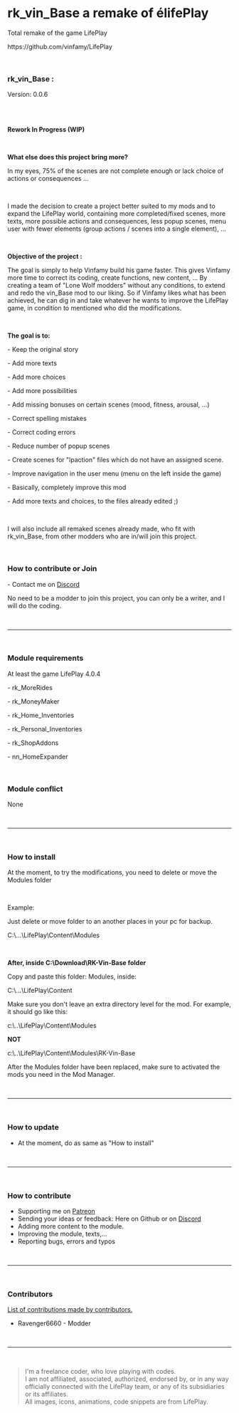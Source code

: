 <h1>rk_vin_Base a remake of élifePlay</h1>
<p>Total remake of the game LifePlay</p>
<p>https://github.com/vinfamy/LifePlay</p>
<br>
<h3>rk_vin_Base :</h3>
<p>Version: 0.0.6</p>
<br>
<br>
<p><strong>Rework In Progress (WIP)</strong></p>
<br>
<p><strong>What else does this project bring more?</strong></p>
<p>In my eyes, 75% of the scenes are not complete enough or lack choice of actions or consequences ...</p>
<br>
<p>I made the decision to create a project better suited to my mods and to expand the LifePlay world, containing more completed/fixed scenes, more texts, more possible actions and consequences, less popup scenes, menu user with fewer elements (group actions / scenes into a single element), ...</p>
<br>
<p><strong>Objective of the project :</strong></p>
<p>The goal is simply to help Vinfamy build his game faster. This gives Vinfamy more time to correct its coding, create functions, new content, ... By creating a team of "Lone Wolf modders" without any conditions, to extend and redo the vin_Base mod to our liking. So if Vinfamy likes what has been achieved, he can dig in and take whatever he wants to improve the LifePlay game, in condition to mentioned who did the modifications.</p>
<br>
<p><strong>The goal is to:</strong></p>
<p>- Keep the original story</p>
<p>- Add more texts</p>
<p>- Add more choices</p>
<p>- Add more possibilities</p>
<p>- Add missing bonuses on certain scenes (mood, fitness, arousal, ...)</p>
<p>- Correct spelling mistakes</p>
<p>- Correct coding errors</p>
<p>- Reduce number of popup scenes</p>
<p>- Create scenes for "lpaction" files which do not have an assigned scene.</p>
<p>- Improve navigation in the user menu (menu on the left inside the game)</p>
<p>- Basically, completely improve this mod</p>
<p>- Add more texts and choices, to the files already edited ;)</p>
<br>
<p>I will also include all remaked scenes already made, who fit with rk_vin_Base, from other modders who are in/will join this project.</p>
<br>
<h3>How to contribute or Join</h3>
<p>- Contact me on <a href="https://discord.gg/d3U9E2wb4Y">Discord</a></p>
<p>No need to be a modder to join this project, you can only be a writer, and I will do the coding.<p>
<br>
<hr>
<br>
<h3>Module requirements</h3>
<p>At least the game LifePlay 4.0.4</p>
<p>- rk_MoreRides </p>
<p>- rk_MoneyMaker</p>
<p>- rk_Home_Inventories</p>
<p>- rk_Personal_Inventories</p>
<p>- rk_ShopAddons</p>
<p>- nn_HomeExpander</p>
<br>
<h3>Module conflict</h3>
<p>None</p>
<br>
<hr>
<br>
<h3> How to install</h3>
<p>At the moment, to try the modifications, you need to delete or move the Modules folder</p>
<br>
<p>Example:</p>
<p>Just delete or move folder to an another places in your pc for backup.</p>
<p>C:\...\LifePlay\Content\Modules</p>
<br>
<p><strong>After, inside C:\Download\RK-Vin-Base folder</strong></p>
<p>Copy and paste this folder: Modules, inside:</p>
<p>C:\...\LifePlay\Content</p>
<p>Make sure you don't leave an extra directory level for the mod. For example, it should go like this:</p>
<p>c:\..\LifePlay\Content\Modules</p>
<p><strong>NOT</strong></p>
<p>c:\..\LifePlay\Content\Modules\RK-Vin-Base</p>
<p>After the Modules folder have been replaced, make sure to activated the mods you need in the Mod Manager.</p>
<br>
<hr>
<br>
<h3> How to update</h3>
<ul>
<li>At the moment, do as same as "How to install"</li>
</ul>
<br>
<hr>
<br>
<h3>How to contribute</h3>
<ul>
<li>Supporting me on <a href="https://www.patreon.com/raiderknight">Patreon</a></li>
<li>Sending your ideas or feedback: Here on Github or on <a href="https://discord.gg/d3U9E2wb4Y">Discord</a></li>
<li>Adding more content to the module.</li>
<li>Improving the module, texts,...</li>
<li>Reporting bugs, errors and typos</li>
</ul>
<br>
<hr>
<br>
<h3>Contributors</h3>
<a href="https://raiderknight-mods.fandom.com/wiki/List_of_contributors_for_Remake_of_LifePlay" title="List of contributions">List of contributions made by contributors.</a>
<br>
<ul><li>Ravenger6660 - Modder
</li></ul>
<br>
<hr>
<br>
<blockquote> I'm a freelance coder, who love playing with codes.<br>
I am not affiliated, associated, authorized, endorsed by, or in any way officially connected with the LifePlay team, or any of its subsidiaries or its affiliates.<br>
All images, icons, animations, code snippets are from LifePlay.</blockquote>